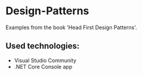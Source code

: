 # Design-Patterns
Examples from the book 'Head First Design Patterns'.
## Used technologies:
* Visual Studio Community
* .NET Core Console app
